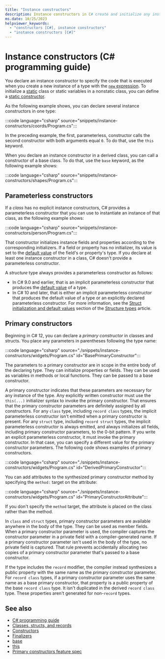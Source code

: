 ```yaml
---
title: "Instance constructors"
description: Instance constructors in C# create and initialize any instance member variables when you use the new expression to create an instance of a type.
ms.date: 10/25/2023
helpviewer_keywords:
  - "constructors [C#], instance constructors"
  - "instance constructors [C#]"
---
```

# Instance constructors (C# programming guide)

You declare an instance constructor to specify the code that is executed when you create a new instance of a type with the [`new` expression](../../language-reference/operators/new-operator.md). To initialize a [static](../../language-reference/keywords/static.md) class or static variables in a nonstatic class, you can define a [static constructor](static-constructors.md).

As the following example shows, you can declare several instance constructors in one type:

:::code language="csharp" source="snippets/instance-constructors/coords/Program.cs":::

In the preceding example, the first, parameterless, constructor calls the second constructor with both arguments equal `0`. To do that, use the `this` keyword.

When you declare an instance constructor in a derived class, you can call a constructor of a base class. To do that, use the `base` keyword, as the following example shows:

:::code language="csharp" source="snippets/instance-constructors/shapes/Program.cs":::

## Parameterless constructors

If a *class* has no explicit instance constructors, C# provides a parameterless constructor that you can use to instantiate an instance of that class, as the following example shows:

:::code language="csharp" source="snippets/instance-constructors/person/Program.cs":::

That constructor initializes instance fields and properties according to the corresponding initializers. If a field or property has no initializer, its value is set to the [default value](../../language-reference/builtin-types/default-values.md) of the field's or property's type. If you declare at least one instance constructor in a class, C# doesn't provide a parameterless constructor.

A *structure* type always provides a parameterless constructor as follows:

- In C# 9.0 and earlier, that is an implicit parameterless constructor that produces the [default value](../../language-reference/builtin-types/default-values.md) of a type.
- In C# 10 and later, that is either an implicit parameterless constructor that produces the default value of a type or an explicitly declared parameterless constructor. For more information, see the [Struct initialization and default values](../../language-reference/builtin-types/struct.md#struct-initialization-and-default-values) section of the [Structure types](../../language-reference/builtin-types/struct.md) article.

## Primary constructors

Beginning in C# 12, you can declare a *primary constructor* in classes and structs. You place any parameters in parentheses following the type name:

:::code language="csharp" source="./snippets/instance-constructors/widgets/Program.cs" id="BasePrimaryConstructor":::

The parameters to a primary constructor are in scope in the entire body of the declaring type. They can initialize properties or fields. They can be used as variables in methods or local functions. They can be passed to a base constructor.

A primary constructor indicates that these parameters are necessary for any instance of the type. Any explicitly written constructor must use the `this(...)` initializer syntax to invoke the primary constructor. That ensures that the primary constructor parameters are definitely assigned by all constructors. For any `class` type, including `record class` types, the implicit parameterless constructor isn't emitted when a primary constructor is present. For any `struct` type, including `record struct` types, the implicit parameterless constructor is always emitted, and always initializes all fields, including primary constructor parameters, to the 0-bit pattern. If you write an explicit parameterless constructor, it must invoke the primary constructor. In that case, you can specify a different value for the primary constructor parameters. The following code shows examples of primary constructors.

:::code language="csharp" source="./snippets/instance-constructors/widgets/Program.cs" id="DerivedPrimaryConstructor":::

You can add attributes to the synthesized primary constructor method by specifying the `method:` target on the attribute:

:::code language="csharp" source="./snippets/instance-constructors/widgets/Program.cs" id="PrimaryConstructorAttribute":::

If you don't specify the `method` target, the attribute is placed on the class rather than the method.

In `class` and `struct` types, primary constructor parameters are available anywhere in the body of the type. They can be used as member fields. When a primary constructor parameter is used, the compiler captures the constructor parameter in a private field with a compiler-generated name. If a primary constructor parameter isn't used in the body of the type, no private field is captured. That rule prevents accidentally allocating two copies of a primary constructor parameter that's passed to a base constructor.

If the type includes the `record` modifier, the compiler instead synthesizes a public property with the same name as the primary constructor parameter.  For `record class` types, if a primary constructor parameter uses the same name as a base primary constructor, that property is a public property of the base `record class` type. It isn't duplicated in the derived `record class` type. These properties aren't generated for non-`record` types.

## See also

- [C# programming guide](../index.md)
- [Classes, structs, and records](../../fundamentals/object-oriented/index.md)
- [Constructors](constructors.md)
- [Finalizers](finalizers.md)
- [base](../../language-reference/keywords/base.md)
- [this](../../language-reference/keywords/this.md)
- [Primary constructors feature spec](~/_csharplang/proposals/csharp-12.0/primary-constructors.md)
